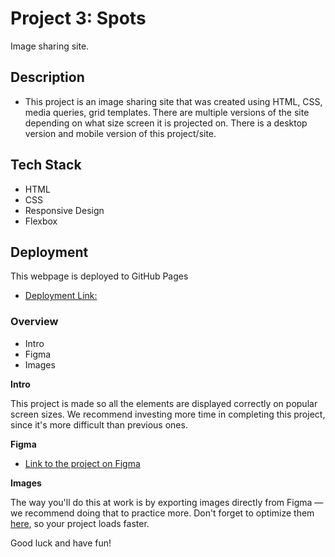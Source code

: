 # Project 3: Spots

Image sharing site.

## Description

- This project is an image sharing site that was created using HTML, CSS, media queries, grid templates. There are multiple versions of the site depending on what size screen it is projected on. There is a desktop version and mobile version of this project/site.

## Tech Stack

- HTML
- CSS
- Responsive Design
- Flexbox

## Deployment

This webpage is deployed to GitHub Pages

- [Deployment Link:](https://derickgarcia.github.io/se_project_spots/)

### Overview

- Intro
- Figma
- Images

**Intro**

This project is made so all the elements are displayed correctly on popular screen sizes. We recommend investing more time in completing this project, since it's more difficult than previous ones.

**Figma**

- [Link to the project on Figma](https://www.figma.com/file/BBNm2bC3lj8QQMHlnqRsga/Sprint-3-Project-%E2%80%94-Spots?type=design&node-id=2%3A60&mode=design&t=afgNFybdorZO6cQo-1)

**Images**

The way you'll do this at work is by exporting images directly from Figma — we recommend doing that to practice more. Don't forget to optimize them [here](https://tinypng.com/), so your project loads faster.

Good luck and have fun!
